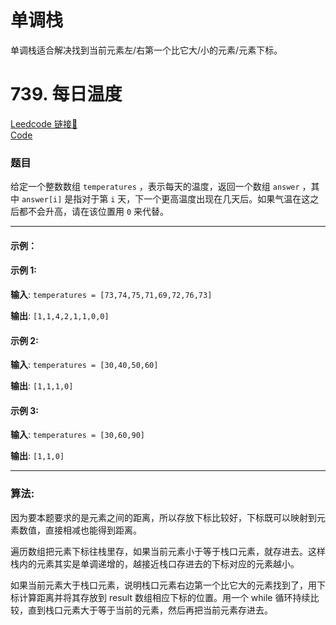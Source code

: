 # 单调栈

单调栈适合解决找到当前元素左/右第一个比它大/小的元素/元素下标。

# 739. 每日温度

[Leedcode 链接🔗](https://leetcode.cn/problems/daily-temperatures/description/)  
[Code](https://github.com/alstondu/lc/blob/main/739/739.cpp)

### 题目

给定一个整数数组 `temperatures` ，表示每天的温度，返回一个数组 `answer` ，其中 `answer[i]` 是指对于第 `i` 天，下一个更高温度出现在几天后。如果气温在这之后都不会升高，请在该位置用 `0` 来代替。

---

#### 示例：

#### 示例 1:

**输入**: `temperatures = [73,74,75,71,69,72,76,73]`

**输出**: `[1,1,4,2,1,1,0,0]`

#### 示例 2:

**输入**: `temperatures = [30,40,50,60]`

**输出**: `[1,1,1,0]`

#### 示例 3:

**输入**: `temperatures = [30,60,90]`

**输出**: `[1,1,0]`

---

### 算法:

因为要本题要求的是元素之间的距离，所以存放下标比较好，下标既可以映射到元素数值，直接相减也能得到距离。

遍历数组把元素下标往栈里存，如果当前元素小于等于栈口元素，就存进去。这样栈内的元素其实是单调递增的，越接近栈口存进去的下标对应的元素越小。

如果当前元素大于栈口元素，说明栈口元素右边第一个比它大的元素找到了，用下标计算距离并将其存放到 result 数组相应下标的位置。用一个 while 循环持续比较，直到栈口元素大于等于当前的元素，然后再把当前元素存进去。
